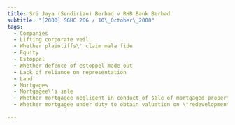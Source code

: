 ```yaml
---
title: Sri Jaya (Sendirian) Berhad v RHB Bank Berhad
subtitle: "[2000] SGHC 206 / 10\_October\_2000"
tags:
  - Companies
  - Lifting corporate veil
  - Whether plaintiffs\' claim mala fide
  - Equity
  - Estoppel
  - Whether defence of estoppel made out
  - Lack of reliance on representation
  - Land
  - Mortgages
  - Mortgagee\'s sale
  - Whether mortgagee negligent in conduct of sale of mortgaged property
  - Whether mortgagee under duty to obtain valuation on \"redevelopment basis\"

---
```


